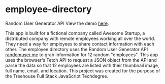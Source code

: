 # employee-directory
 Random User Generator API
View the demo <a href="https://dianavoz.github.io/employee-directory/" rel="nofollow">here</a>.

This app is built for a fictional company called Awesome Startup, a distributed company with remote employees working all over the world. They need a way for employees to share contact information with each other. The employee directory uses the Random User Generator API <a href="https://dianavoz.github.io/employee-directory/" rel="nofollow">randomuser.me</a> to grab information for 12 random "employees". This app uses the browser's Fetch API to request a JSON object from the API and parse the data so that 12 employees are listed with their thumbnail image, full name, email, and location. This project was created for the purpose of the Treehouse Full Stack JavaScript Techdegree.

